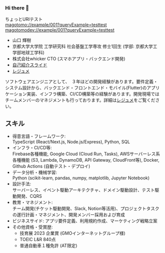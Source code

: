 ### Hi there 👋
ちょっとURIテスト  
[magotomo://example/001?queryExample=testtest](magotomo://example/001?queryExample=testtest)  
[magotomodev://example/001?queryExample=testtest](magotomodev://example/001?queryExample=testtest)

<!--
**HLHHS11/HLHHS11** is a ✨ _special_ ✨ repository because its `README.md` (this file) appears on your GitHub profile.

Here are some ideas to get you started:

- 🔭 I’m currently working on ...
- 🌱 I’m currently learning ...
- 👯 I’m looking to collaborate on ...
- 🤔 I’m looking for help with ...
- 💬 Ask me about ...
- 📫 How to reach me: ...
- 😄 Pronouns: ...
- ⚡ Fun fact: ...
-->

- 山口 輝樹
- 京都大学大学院 工学研究科 社会基盤工学専攻 修士1回生 (学部: 京都大学工学部地球工学科)
- 株式会社whicker CTO (スマホアプリ・バックエンド開発)
- [自己紹介スライド](self-introduction.pdf)
- [レジュメ](RESUME.md)

ソフトウェアエンジニアとして、　３年ほどの開発経験があります。要件定義・システム設計から、バックエンド・フロントエンド・モバイル(Flutter)のアプリケーション実装、インフラ構築、CI/CD構築等の経験があります。開発現場ではチームメンバーのマネジメントも行っております。詳細は[レジュメ](RESUME.md)をご覧ください。

## スキル
- 得意言語・フレームワーク:  
  TypeScript (React/Next.js, Node.js/Express), Python, SQL  
- インフラ・CI/CD等:  
  Firebase各種機能, Google Cloud (Cloud Run, Tasks), AWSサーバーレス系各種機能 (S3, Lambda, DynamoDB, API Gateway, CloudFront等), Docker, Github Actions (自動テスト・デプロイ)  
- データ分析・機械学習:  
  Python (scikit-learn, pandas, numpy, matplotlib, Jupyter Notebook)  
- 設計手法:  
  サーバーレス、イベント駆動アーキテクチャ、ドメイン駆動設計、テスト駆動開発、CQRS  
- 教育・マネジメント:  
  チーム開発(チケット駆動開発、Slack, Notion等活用)、プロジェクトタスクの遂行計画・マネジメント、開発メンバー採用および育成  
- ビジネスサイド: 
  アプリ要件定義、利用規約作成、マーケティング戦略立案  
- その他資格・受賞歴: 
  - 技育展 2023 企業賞 (GMOインターネットグループ様)
  - TOEIC L&R 840点
  - 普通自動車１種免許 (AT限定)
<!-- 
- 制作物
  #### [Documentation-AI](https://github.com/HLHHS11/Documentation-AI)
  > **技育展 2023 決勝大会進出作品です。スポンサー企業賞（GMOインターネットグループ様）もいただきました。ありがとうございます！**
  - アプリケーションのソースコードを読み込ませると，各モジュールの各シンボル（関数やクラス，変数など）に対するドキュメントを自動生成。
  #### [スケジュールリマインダー](https://github.com/HLHHS11/schedule-reminder)
  練習日程をLINE Notify APIを利用してリマインドするGoogleAppsScriptプロジェクト。
  ドメイン駆動設計・クリーンアーキテクチャを用いて実装。
  
- 開発系アルバイト
  #### 株式会社StudioRadish
  - 「ホワイトボード」プロジェクト。オンラインの手書き・ジェスチャーベースの掲示板
  - クライアントサイド開発。svg画像を制御することでUIを提供
  #### 株式会社GeeLive
  - AWS LambdaやPythonを用いたAPI開発
  - フロントエンドWebページの開発

### Skills
| Language      | Proficiency |
| ------------- | ----------- |
| JavaScript    | ★★★★☆     |
| TypeScript    | ★★★★☆     |
| Dart (Flutter)| ★★★★☆     |
| Python        | ★★★☆☆     |
| Firebase      | ★★★★☆     |
| Google Cloud  | ★★★☆☆     |
| Git           | ★★★☆☆     |
| HTML/CSS      | ★★★☆☆     |
| SQL           | ★★★☆☆     |
| PHP(Laravel)  | ★★☆☆☆     |
| Perl          | ★★☆☆☆     |
| C             | ★☆☆☆☆     |
| Docker        | ★★☆☆☆     |
| AWS           | ★★☆☆☆     |

### Personal Projects
- 新歓データベース [FreshmanDatabase](https://github.comgit/HLHHS11/FreshmanDatabase)
  - [WEBアプリ](https://hlhhs11.github.io/FreshmanDatabase/)
- 実装やコードリーディングを支援するAIエージェントを作りたいと考えています。[Documentation-AI](https://github.com/HLHHS11/Documentation-AI)  
  →現在はPython向けドキュメント自動生成の機能が実装できました。（こちらも不完全ではありますが…）  
  [構想](https://github.com/HLHHS11/Documentation-AI/tree/main/docs)
- [練習日程リマインダー](https://github.com/HLHHS11/schedule-reminder)
-->
